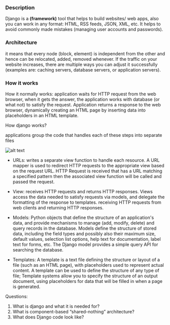### Description


Django is a <strong>(framework)</strong> tool that helps to build websites/ web apps,
also you can work in any format: HTML, RSS feeds, JSON, XML, etc.
It helps to avoid commonly made mistakes (managing user accounts and passwords).

### Architecture

it means that every node (block, element) is independent from the other and hence
can be relocated, added, removed whenever. If the traffic on your website increases,
there are multiple ways you can adjust it successfully (examples are: caching servers,
database servers, or application servers).

### How it works

How it normally works:
application waits for HTTP request from the web browser,
when it gets the answer, the application works with database (or what not)
to satisfy the request. Application returns a response to the web browser,
dynamically creating an HTML page by inserting data into placeholders in an HTML template.

How django works?

applications group the code that handles each of these steps into separate files

![alt text](https://mdn.mozillademos.org/files/13931/basic-django.png)


- URLs: writes a separate view function to handle each resource. A URL mapper is used to redirect HTTP requests to the appropriate view based on the request URL.
HTTP Request is received that has a URL matching a specified pattern then the associated view function will be called and passed the request.

- View: receives HTTP requests and returns HTTP responses. Views access the data needed to satisfy requests via models, and delegate the formatting of the response to templates.
receiving HTTP requests from web clients and returning HTTP responses.

- Models: Python objects that define the structure of an application's data, and provide mechanisms to manage (add, modify, delete) and query records in the database.
Models define the structure of stored data, including the field types and possibly also their maximum size, default values, selection list options, help text for documentation, label text for forms, etc.
The Django model provides a simple query API for searching the database.

- Templates: A template is a text file defining the structure or layout of a file (such as an HTML page), with placeholders used to represent actual content. A template can be used to define the structure of any type of file;
Template systems allow you to specify the structure of an output document, using placeholders for data that will be filled in when a page is generated.


Questions:

1) What is django and what it is needed for?
2) What is component-based “shared-nothing” architecture?
3) What does Django code look like?
